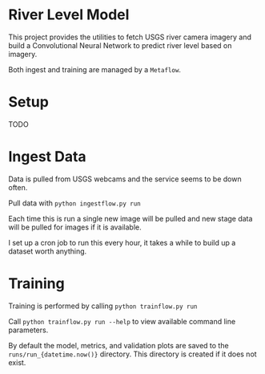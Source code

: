 # River Level Model

This project provides the utilities to fetch USGS river camera imagery and build a Convolutional Neural Network to predict river level based on imagery.

Both ingest and training are managed by a `Metaflow`.

# Setup

TODO

# Ingest Data

Data is pulled from USGS webcams and the service seems to be down often.

Pull data with `python ingestflow.py run`

Each time this is run a single new image will be pulled and new stage data will be pulled for images if it is available.

I set up a cron job to run this every hour, it takes a while to build up a dataset worth anything.

# Training

Training is performed by calling `python trainflow.py run`

Call `python trainflow.py run --help` to view available command line parameters.

By default the model, metrics, and validation plots are saved to the `runs/run_{datetime.now()}` directory.
This directory is created if it does not exist.
